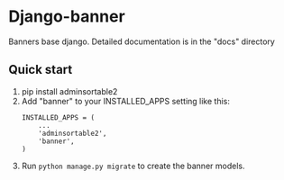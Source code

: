 # Django-banner

Banners base django.
Detailed documentation is in the "docs" directory

## Quick start

1. pip install adminsortable2
2. Add "banner" to your INSTALLED_APPS setting like this:
    ```
    INSTALLED_APPS = (
        ...
        'adminsortable2',
        'banner',
    )
    ```
3. Run `python manage.py migrate` to create the banner models.

